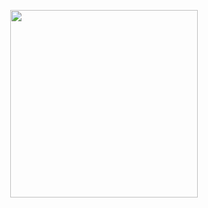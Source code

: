 <p align="center">
<img height="300em" src="https://github-readme-stats.vercel.app/api/top-langs/?username=katayama8000&layout=compact&hide_title=true&langs_count=12&bg_color=22272E&text_color=909DAB&hide_border=true" align = "center"/>
</p>


